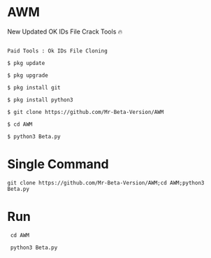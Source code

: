 # AWM
New Updated OK IDs File Crack Tools 🔥

```

Paid Tools : Ok IDs File Cloning 

$ pkg update

$ pkg upgrade

$ pkg install git

$ pkg install python3

$ git clone https://github.com/Mr-Beta-Version/AWM

$ cd AWM

$ python3 Beta.py
```

# Single Command

```git clone https://github.com/Mr-Beta-Version/AWM;cd AWM;python3 Beta.py```

# Run
```
 cd AWM

 python3 Beta.py
```
